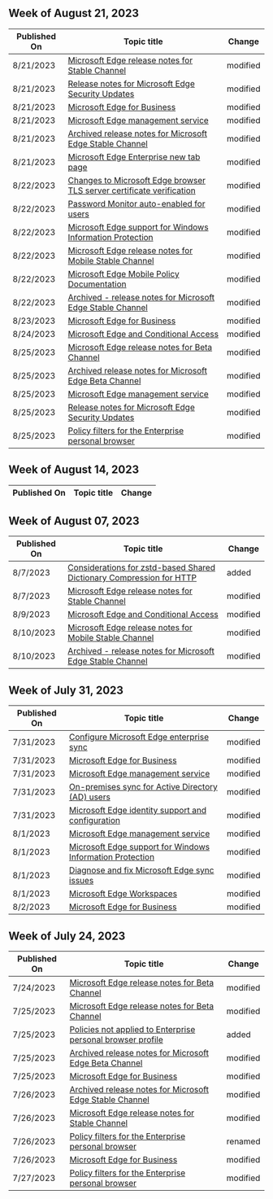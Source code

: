 <!-- This file is generated automatically each week. Changes made to this file will be overwritten.-->



## Week of August 21, 2023


| Published On |Topic title | Change |
|------|------------|--------|
| 8/21/2023 | [Microsoft Edge release notes for Stable Channel](/DeployEdge/microsoft-edge-relnote-stable-channel) | modified |
| 8/21/2023 | [Release notes for Microsoft Edge Security Updates](/DeployEdge/microsoft-edge-relnotes-security) | modified |
| 8/21/2023 | [Microsoft Edge for Business](/DeployEdge/microsoft-edge-for-business) | modified |
| 8/21/2023 | [Microsoft Edge management service](/DeployEdge/microsoft-edge-management-service) | modified |
| 8/21/2023 | [Archived release notes for Microsoft Edge Stable Channel](/DeployEdge/microsoft-edge-relnote-archive-stable-channel) | modified |
| 8/21/2023 | [Microsoft Edge Enterprise new tab page](/DeployEdge/microsoft-edge-enterprise-ntp) | modified |
| 8/22/2023 | [Changes to Microsoft Edge browser TLS server certificate verification](/DeployEdge/microsoft-edge-security-cert-verification) | modified |
| 8/22/2023 | [Password Monitor auto-enabled for users](/DeployEdge/microsoft-edge-security-password-monitor) | modified |
| 8/22/2023 | [Microsoft Edge support for Windows Information Protection](/DeployEdge/microsoft-edge-security-windows-information-protection) | modified |
| 8/22/2023 | [Microsoft Edge release notes for Mobile Stable Channel](/DeployEdge/microsoft-edge-relnote-mobile-stable-channel) | modified |
| 8/22/2023 | [Microsoft Edge Mobile Policy Documentation](/DeployEdge/microsoft-edge-mobile-policies) | modified |
| 8/22/2023 | [Archived - release notes for Microsoft Edge Stable Channel](/DeployEdge/microsoft-edge-relnote-archive-mobile-stable-channel) | modified |
| 8/23/2023 | [Microsoft Edge for Business](/DeployEdge/microsoft-edge-for-business) | modified |
| 8/24/2023 | [Microsoft Edge and Conditional Access](/DeployEdge/ms-edge-security-conditional-access) | modified |
| 8/25/2023 | [Microsoft Edge release notes for Beta Channel](/DeployEdge/microsoft-edge-relnote-beta-channel) | modified |
| 8/25/2023 | [Archived release notes for Microsoft Edge Beta Channel](/DeployEdge/microsoft-edge-relnote-archive-beta-channel) | modified |
| 8/25/2023 | [Microsoft Edge management service](/DeployEdge/microsoft-edge-management-service) | modified |
| 8/25/2023 | [Release notes for Microsoft Edge Security Updates](/DeployEdge/microsoft-edge-relnotes-security) | modified |
| 8/25/2023 | [Policy filters for the Enterprise personal browser](/DeployEdge/edge-learnmore-personal-browser-policies) | modified |


## Week of August 14, 2023


| Published On |Topic title | Change |
|------|------------|--------|


## Week of August 07, 2023


| Published On |Topic title | Change |
|------|------------|--------|
| 8/7/2023 | [Considerations for zstd-based Shared Dictionary Compression for HTTP](/DeployEdge/learnmore-zsdch-compression) | added |
| 8/7/2023 | [Microsoft Edge release notes for Stable Channel](/DeployEdge/microsoft-edge-relnote-stable-channel) | modified |
| 8/9/2023 | [Microsoft Edge and Conditional Access](/DeployEdge/ms-edge-security-conditional-access) | modified |
| 8/10/2023 | [Microsoft Edge release notes for Mobile Stable Channel](/DeployEdge/microsoft-edge-relnote-mobile-stable-channel) | modified |
| 8/10/2023 | [Archived - release notes for Microsoft Edge Stable Channel](/DeployEdge/microsoft-edge-relnote-archive-mobile-stable-channel) | modified |


## Week of July 31, 2023


| Published On |Topic title | Change |
|------|------------|--------|
| 7/31/2023 | [Configure Microsoft Edge enterprise sync](/DeployEdge/microsoft-edge-enterprise-sync) | modified |
| 7/31/2023 | [Microsoft Edge for Business](/DeployEdge/microsoft-edge-for-business) | modified |
| 7/31/2023 | [Microsoft Edge management service](/DeployEdge/microsoft-edge-management-service) | modified |
| 7/31/2023 | [On-premises sync for Active Directory (AD) users](/DeployEdge/microsoft-edge-on-premises-sync) | modified |
| 7/31/2023 | [Microsoft Edge identity support and configuration](/DeployEdge/microsoft-edge-security-identity) | modified |
| 8/1/2023 | [Microsoft Edge management service](/DeployEdge/microsoft-edge-management-service) | modified |
| 8/1/2023 | [Microsoft Edge support for Windows Information Protection](/DeployEdge/microsoft-edge-security-windows-information-protection) | modified |
| 8/1/2023 | [Diagnose and fix Microsoft Edge sync issues](/DeployEdge/microsoft-edge-troubleshoot-enterprise-sync) | modified |
| 8/1/2023 | [Microsoft Edge Workspaces](/DeployEdge/microsoft-edge-workspaces) | modified |
| 8/2/2023 | [Microsoft Edge for Business](/DeployEdge/microsoft-edge-for-business) | modified |


## Week of July 24, 2023


| Published On |Topic title | Change |
|------|------------|--------|
| 7/24/2023 | [Microsoft Edge release notes for Beta Channel](/DeployEdge/microsoft-edge-relnote-beta-channel) | modified |
| 7/25/2023 | [Microsoft Edge release notes for Beta Channel](/DeployEdge/microsoft-edge-relnote-beta-channel) | modified |
| 7/25/2023 | [Policies not applied to Enterprise personal browser profile](/DeployEdge/microsoft-edge-personal-browser-excluded-policies) | added |
| 7/25/2023 | [Archived release notes for Microsoft Edge Beta Channel](/DeployEdge/microsoft-edge-relnote-archive-beta-channel) | modified |
| 7/25/2023 | [Microsoft Edge for Business](/DeployEdge/microsoft-edge-for-business) | modified |
| 7/26/2023 | [Archived release notes for Microsoft Edge Stable Channel](/DeployEdge/microsoft-edge-relnote-archive-stable-channel) | modified |
| 7/26/2023 | [Microsoft Edge release notes for Stable Channel](/DeployEdge/microsoft-edge-relnote-stable-channel) | modified |
| 7/26/2023 | [Policy filters for the Enterprise personal browser](/DeployEdge/edge-learnmore-personal-browser-policies) | renamed |
| 7/26/2023 | [Microsoft Edge for Business](/DeployEdge/microsoft-edge-for-business) | modified |
| 7/27/2023 | [Policy filters for the Enterprise personal browser](/DeployEdge/edge-learnmore-personal-browser-policies) | modified |

